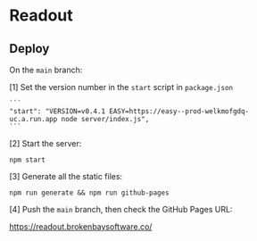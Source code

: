 # Readout

## Deploy

On the `main` branch:

[1] Set the version number in  the `start` script in `package.json`

	```
    "start": "VERSION=v0.4.1 EASY=https://easy--prod-welkmofgdq-uc.a.run.app node server/index.js",
	```

[2] Start the server:

```
npm start
````

[3] Generate all the static files:

```
npm run generate && npm run github-pages
```

[4] Push the `main` branch, then check the GitHub Pages URL:

https://readout.brokenbaysoftware.co/